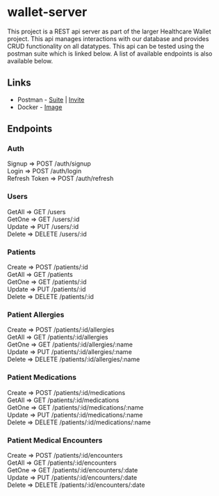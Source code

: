 # wallet-server

This project is a REST api server as part of the larger Healthcare Wallet project. This api manages interactions with our database and provides CRUD functionality on all datatypes. This api can be tested using the postman suite which is linked below. A list of available endpoints is also available below.

## Links

* Postman - [Suite](https://solar-robot-553185.postman.co/workspace/HealthcareWallet~5c32121d-1a2f-41a9-8e71-b2777d4ca75e/overview?ctx=settings) | [Invite](https://app.getpostman.com/join-team?invite_code=73f482e8b415f088198fa71e98d3b3a0&target_code=d43c921445a3143426480b792569e8ca)
* Docker - [Image]()

## Endpoints

### Auth
Signup => POST /auth/signup  
Login  => POST /auth/login  
Refresh Token => POST /auth/refresh  

### Users
GetAll => GET /users  
GetOne => GET /users/:id  
Update => PUT /users/:id  
Delete => DELETE /users/:id  

### Patients
Create => POST /patients/:id  
GetAll => GET /patients  
GetOne => GET /patients/:id  
Update => PUT /patients/:id  
Delete => DELETE /patients/:id  

### Patient Allergies
Create => POST /patients/:id/allergies  
GetAll => GET /patients/:id/allergies  
GetOne => GET /patients/:id/allergies/:name  
Update => PUT /patients/:id/allergies/:name  
Delete => DELETE /patients/:id/allergies/:name  

### Patient Medications
Create => POST /patients/:id/medications  
GetAll => GET /patients/:id/medications  
GetOne => GET /patients/:id/medications/:name  
Update => PUT /patients/:id/medications/:name  
Delete => DELETE /patients/:id/medications/:name  

### Patient Medical Encounters
Create => POST /patients/:id/encounters  
GetAll => GET  /patients/:id/encounters  
GetOne => GET /patients/:id/encounters/:date  
Update => PUT /patients/:id/encounters/:date  
Delete => DELETE /patients/:id/encounters/:date  
